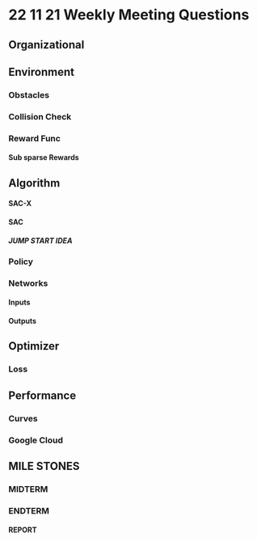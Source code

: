 # 22 11 21 Weekly Meeting Questions

## Organizational

## Environment
### Obstacles

### Collision Check
### Reward Func
#### Sub sparse Rewards
  
## Algorithm
#### SAC-X
#### SAC
##### JUMP START IDEA

### Policy
### Networks
#### Inputs
#### Outputs

## Optimizer

### Loss
## Performance

### Curves

### Google Cloud


## MILE STONES

### MIDTERM


### ENDTERM

#### REPORT
